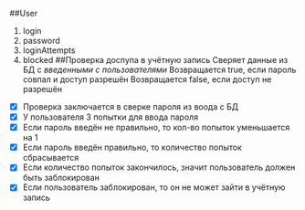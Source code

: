 ##User
1. login
1. password
1. loginAttempts
1. blocked
##Проверка доспупа в учётную запись
Сверяет данные из БД с *введенными с пользователями*
Возвращается true, если пароль совпал и доступ разрешён
Возвращается false, если доступ не разрешён

- [x] Проверка заключается в сверке пароля из воода с БД
- [x] У пользователя 3 попытки для ввода пароля
- [x] Если пароль введён не правильно, то кол-во попыток уменьшается на 1
- [x] Если пароль введён правильно, то количество попыток сбрасывается
- [x] Если количество попыток закончилось, значит пользователь должен быть заблокирован
- [x] Если пользователь заблокирован, то он не может зайти в учётную запись
